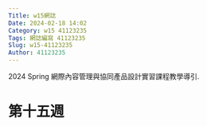 ```yaml
---
Title: w15網誌
Date: 2024-02-18 14:02
Category: w15 41123235
Tags: 網誌編寫 41123235
Slug: w15-41123235
Author: 41123235
---
```


2024 Spring 網際內容管理與協同產品設計實習課程教學導引.

<!-- PELICAN_END_SUMMARY -->

# 第十五週